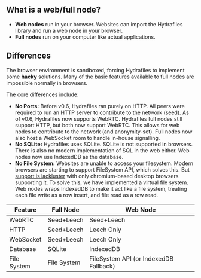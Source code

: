 ## What is a web/full node?

- **Web nodes** run in your browser. Websites can import the Hydrafiles library and run a web node in your browser.
- **Full nodes** run on your computer like actual applications.

## Differences

The browser environment is sandboxed, forcing Hydrafiles to implement some **hacky** solutions. Many of the basic features available to full nodes are impossible normally in browsers.

The core differences include:

- **No Ports:** Before v0.6, Hydrafiles ran purely on HTTP. All peers were required to run an HTTP server to contribute to the network (seed). As of v0.6, Hydrafiles now supports WebRTC. Hydrafiles full nodes still support HTTP, but both
  now support WebRTC. This allows for web nodes to contribute to the network (and anonymity-set). Full nodes now also host a WebSocket room to handle in-house signalling.
- **No SQLite:** Hydrafiles uses SQLite. SQLite is not supported in browsers. There is also no modern implementation of SQL in the web either. Web nodes now use IndexedDB as the database.
- **No File System:** Websites are unable to access your filesystem. Modern browsers are starting to support FileSystem API, which solves this. But [support is lackluster](https://caniuse.com/?search=showDirectoryPicker) with only
  chromium-based desktop browsers supporting it. To solve this, we have implemented a virtual file system. Web nodes wraps IndexedDB to make it act like a file system, treating each file write as a row insert, and file read as a row read.

| Feature     | Full Node   | Web Node                               |
| ----------- | ----------- | -------------------------------------- |
| WebRTC      | Seed+Leech  | Seed+Leech                             |
| HTTP        | Seed+Leech  | Leech Only                             |
| WebSocket   | Seed+Leech  | Leech Only                             |
| Database    | SQLite      | IndexedDB                              |
| File System | File System | FileSystem API (or IndexedDB Fallback) |
